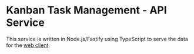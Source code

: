 # Kanban Task Management - API Service

This service is written in Node.js/Fastify using TypeScript to serve the data for the [web client](../web-client).